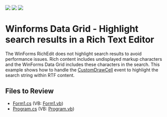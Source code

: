 <!-- default badges list -->
![](https://img.shields.io/endpoint?url=https://codecentral.devexpress.com/api/v1/VersionRange/128630309/21.2.12%2B)
[![](https://img.shields.io/badge/Open_in_DevExpress_Support_Center-FF7200?style=flat-square&logo=DevExpress&logoColor=white)](https://supportcenter.devexpress.com/ticket/details/E4422)
[![](https://img.shields.io/badge/📖_How_to_use_DevExpress_Examples-e9f6fc?style=flat-square)](https://docs.devexpress.com/GeneralInformation/403183)
<!-- default badges end -->

# Winforms Data Grid - Highlight search results in a Rich Text Editor

The WinForms RichEdit does not highlight search results to avoid performance issues. Rich content includes undisplayed markup characters and the WinForms Data Grid includes these characters in the search. This example shows how to handle the [CustomDrawCell](https://docs.devexpress.com/WindowsForms/DevExpress.XtraGrid.Views.Grid.GridView.CustomDrawCell) event to highlight the search string within RTF content.


## Files to Review

* [Form1.cs](./CS/E4422/Form1.cs) (VB: [Form1.vb](./VB/E4422/Form1.vb))
* [Program.cs](./CS/E4422/Program.cs) (VB: [Program.vb](./VB/E4422/Program.vb))
